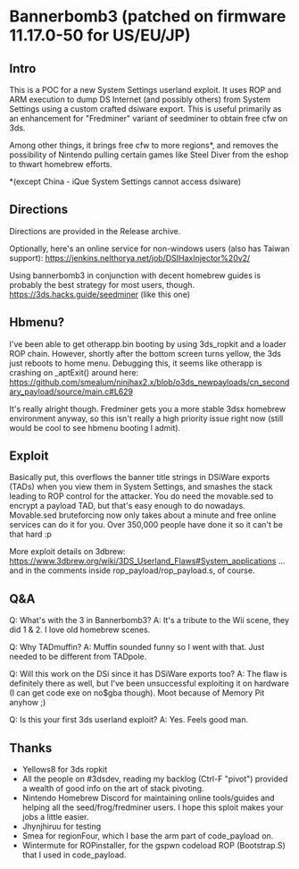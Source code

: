 # Bannerbomb3 (patched on firmware 11.17.0-50 for US/EU/JP)

## Intro

This is a POC for a new System Settings userland exploit. 
It uses ROP and ARM execution to dump DS Internet (and possibly others) from System Settings using a custom crafted dsiware export.
This is useful primarily as an enhancement for "Fredminer" variant of seedminer to obtain free cfw on 3ds.

Among other things, it brings free cfw to more regions*, and removes the possibility of Nintendo pulling certain games like Steel Diver from the eshop to thwart homebrew efforts.

*(except China - iQue System Settings cannot access dsiware)

## Directions 

Directions are provided in the Release archive.

Optionally, here's an online service for non-windows users (also has Taiwan support):
https://jenkins.nelthorya.net/job/DSIHaxInjector%20v2/

Using bannerbomb3 in conjunction with decent homebrew guides is probably the best strategy for most users, though.
https://3ds.hacks.guide/seedminer (like this one)

## Hbmenu? 

I've been able to get otherapp.bin booting by using 3ds_ropkit and a loader ROP chain. However, shortly after the bottom screen turns yellow, the 3ds just reboots to home menu.
Debugging this, it seems like otherapp is crashing on _aptExit() around here:
https://github.com/smealum/ninjhax2.x/blob/o3ds_newpayloads/cn_secondary_payload/source/main.c#L629

It's really alright though. Fredminer gets you a more stable 3dsx homebrew environment anyway, so this isn't really a high priority issue right now (still would be cool to see hbmenu booting I admit).

## Exploit 

Basically put, this overflows the banner title strings in DSiWare exports (TADs) when you view them in System Settings, and smashes the stack leading to ROP control for the attacker.
You do need the movable.sed to encrypt a payload TAD, but that's easy enough to do nowadays. Movable.sed bruteforcing now only takes about a minute and free online services can do it for you. Over 350,000 people have done it so it can't be that hard :p

More exploit details on 3dbrew:
https://www.3dbrew.org/wiki/3DS_Userland_Flaws#System_applications
... and in the comments inside rop_payload/rop_payload.s, of course.

## Q&A 

Q: What's with the 3 in Bannerbomb3?
A: It's a tribute to the Wii scene, they did 1 & 2. I love old homebrew scenes.

Q: Why TADmuffin?
A: Muffin sounded funny so I went with that. Just needed to be different from TADpole.

Q: Will this work on the DSi since it has DSiWare exports too?
A: The flaw is definitely there as well, but I've been unsuccessful exploiting it on hardware (I can get code exe on no$gba though). Moot because of Memory Pit anyhow ;)

Q: Is this your first 3ds userland exploit?
A: Yes. Feels good man.

## Thanks 

- Yellows8 for 3ds ropkit
- All the people on #3dsdev, reading my backlog (Ctrl-F "pivot") provided a wealth of good info on the art of stack pivoting.
- Nintendo Homebrew Discord for maintaining online tools/guides and helping all the seed/frog/fredminer users. I hope this sploit makes your jobs a little easier.
- Jhynjhiruu for testing
- Smea for regionFour, which I base the arm part of code_payload on.
- Wintermute for ROPinstaller, for the gspwn codeload ROP (Bootstrap.S) that I used in code_payload.
